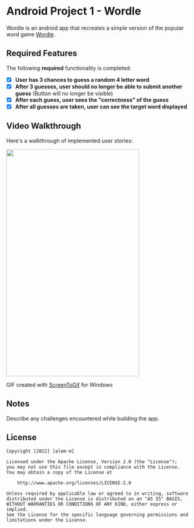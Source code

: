 # Android Project 1 - Wordle

Wordle is an android app that recreates a simple version of the popular word game [Wordle](https://www.nytimes.com/games/wordle/index.html). 

## Required Features

The following **required** functionality is completed:

- [X] **User has 3 chances to guess a random 4 letter word**
- [X] **After 3 guesses, user should no longer be able to submit another guess** (Button will no longer be visible)
- [X] **After each guess, user sees the "correctness" of the guess**
- [X] **After all guesses are taken, user can see the target word displayed**

## Video Walkthrough

Here's a walkthrough of implemented user stories:

<img src = 'https://user-images.githubusercontent.com/91217813/189734178-c57efb9b-0468-4829-9d74-e49a7c3b28a0.gif' width='350' height='600' />

GIF created with [ScreenToGif](https://www.screentogif.com/) for Windows


## Notes

Describe any challenges encountered while building the app.

## License

    Copyright [2022] [alem-m]

    Licensed under the Apache License, Version 2.0 (the "License");
    you may not use this file except in compliance with the License.
    You may obtain a copy of the License at

        http://www.apache.org/licenses/LICENSE-2.0

    Unless required by applicable law or agreed to in writing, software
    distributed under the License is distributed on an "AS IS" BASIS,
    WITHOUT WARRANTIES OR CONDITIONS OF ANY KIND, either express or implied.
    See the License for the specific language governing permissions and
    limitations under the License.
